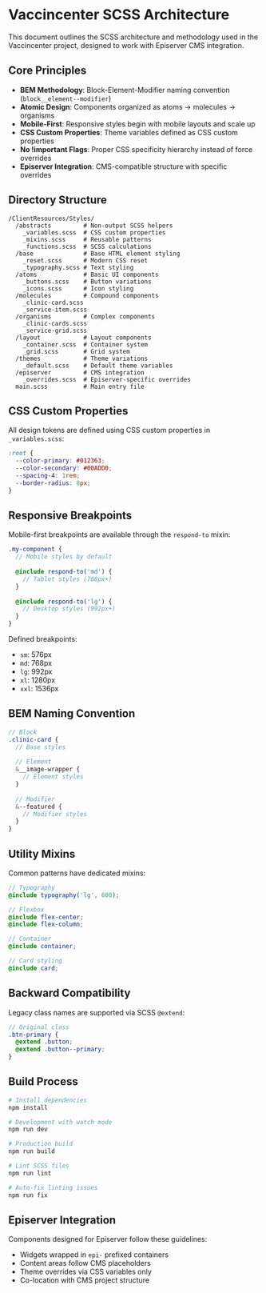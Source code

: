 # Vaccincenter SCSS Architecture

This document outlines the SCSS architecture and methodology used in the Vaccincenter project, designed to work with Episerver CMS integration.

## Core Principles

- **BEM Methodology**: Block-Element-Modifier naming convention (`block__element--modifier`)
- **Atomic Design**: Components organized as atoms → molecules → organisms
- **Mobile-First**: Responsive styles begin with mobile layouts and scale up
- **CSS Custom Properties**: Theme variables defined as CSS custom properties
- **No !important Flags**: Proper CSS specificity hierarchy instead of force overrides
- **Episerver Integration**: CMS-compatible structure with specific overrides

## Directory Structure

```text
/ClientResources/Styles/
  /abstracts         # Non-output SCSS helpers
    _variables.scss  # CSS custom properties
    _mixins.scss     # Reusable patterns
    _functions.scss  # SCSS calculations
  /base              # Base HTML element styling
    _reset.scss      # Modern CSS reset
    _typography.scss # Text styling
  /atoms             # Basic UI components
    _buttons.scss    # Button variations
    _icons.scss      # Icon styling
  /molecules         # Compound components
    _clinic-card.scss
    _service-item.scss
  /organisms         # Complex components
    _clinic-cards.scss
    _service-grid.scss
  /layout            # Layout components
    _container.scss  # Container system
    _grid.scss       # Grid system
  /themes            # Theme variations
    _default.scss    # Default theme variables
  /episerver         # CMS integration
    _overrides.scss  # Episerver-specific overrides
  main.scss          # Main entry file
```

## CSS Custom Properties

All design tokens are defined using CSS custom properties in `_variables.scss`:

```css
:root {
  --color-primary: #012363;
  --color-secondary: #00ADD0;
  --spacing-4: 1rem;
  --border-radius: 8px;
}
```

## Responsive Breakpoints

Mobile-first breakpoints are available through the `respond-to` mixin:

```scss
.my-component {
  // Mobile styles by default
  
  @include respond-to('md') {
    // Tablet styles (768px+)
  }
  
  @include respond-to('lg') {
    // Desktop styles (992px+)
  }
}
```

Defined breakpoints:

- `sm`: 576px
- `md`: 768px
- `lg`: 992px
- `xl`: 1280px
- `xxl`: 1536px

## BEM Naming Convention

```scss
// Block
.clinic-card {
  // Base styles
  
  // Element
  &__image-wrapper {
    // Element styles
  }
  
  // Modifier
  &--featured {
    // Modifier styles
  }
}
```

## Utility Mixins

Common patterns have dedicated mixins:

```scss
// Typography
@include typography('lg', 600);

// Flexbox
@include flex-center;
@include flex-column;

// Container
@include container;

// Card styling
@include card;
```

## Backward Compatibility

Legacy class names are supported via SCSS `@extend`:

```scss
// Original class
.btn-primary {
  @extend .button;
  @extend .button--primary;
}
```

## Build Process

```bash
# Install dependencies
npm install

# Development with watch mode
npm run dev

# Production build
npm run build

# Lint SCSS files
npm run lint

# Auto-fix linting issues
npm run fix
```

## Episerver Integration

Components designed for Episerver follow these guidelines:

- Widgets wrapped in `epi-` prefixed containers
- Content areas follow CMS placeholders
- Theme overrides via CSS variables only
- Co-location with CMS project structure
